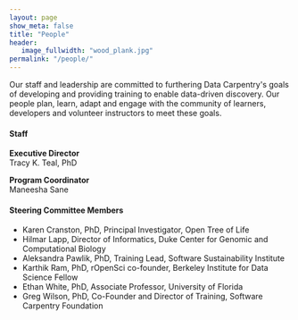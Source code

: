 ```yaml
---
layout: page
show_meta: false
title: "People"
header:
   image_fullwidth: "wood_plank.jpg"
permalink: "/people/"
---
```


Our staff and leadership are committed to furthering Data Carpentry's goals
of developing and providing training to enable data-driven discovery. Our
people plan, learn, adapt and engage
with the community of learners, developers and volunteer instructors to 
meet these goals. 

<h4 id="staff">Staff</h4>

**Executive Director**  
Tracy K. Teal, PhD

**Program Coordinator**  
Maneesha Sane


<h4 id="sc">Steering Committee Members</h4>

<ul>
<li>Karen Cranston, PhD, Principal Investigator, Open Tree of Life 
<li>Hilmar Lapp, Director of Informatics, Duke Center for Genomic and Computational Biology
<li>Aleksandra Pawlik, PhD, Training Lead, Software Sustainability Institute
<li>Karthik Ram, PhD, rOpenSci co-founder, Berkeley Institute for Data Science Fellow
<li>Ethan White, PhD, Associate Professor, University of Florida
<li>Greg Wilson, PhD, Co-Founder and Director of Training, Software Carpentry Foundation
</ul>

